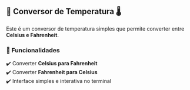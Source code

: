 ## 📌 Conversor de Temperatura 🌡️  

Este é um conversor de temperatura simples que permite converter entre **Celsius e Fahrenheit**.  

### 🚀 Funcionalidades  

✔️ Converter **Celsius para Fahrenheit**  
✔️ Converter **Fahrenheit para Celsius**  
✔️ Interface simples e interativa no terminal  
